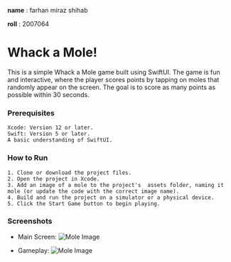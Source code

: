 **name** : farhan miraz shihab

**roll** : 2007064



# Whack a Mole!


This is a simple Whack a Mole game built using SwiftUI. The game is fun and interactive, where the player scores points by tapping on moles that randomly appear on the screen. The goal is to score as many points as possible within 30 seconds.


### Prerequisites

    Xcode: Version 12 or later.
    Swift: Version 5 or later.
    A basic understanding of SwiftUI.



### How to Run



    1. Clone or download the project files.
    2. Open the project in Xcode.
    3. Add an image of a mole to the project's  assets folder, naming it mole (or update the code with the correct image name).
    4. Build and run the project on a simulator or a physical device.
    5. Click the Start Game button to begin playing.

### Screenshots

- Main Screen:
  ![Mole Image](mole1.png)


- Gameplay:
   ![Mole Image](mole2.png)

  
